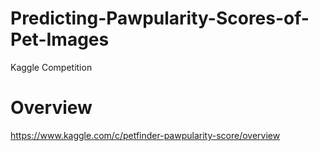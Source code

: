 # Predicting-Pawpularity-Scores-of-Pet-Images
Kaggle Competition

# Overview
https://www.kaggle.com/c/petfinder-pawpularity-score/overview

